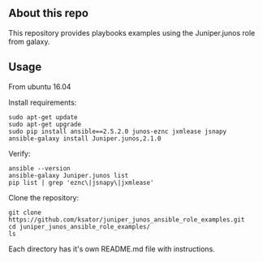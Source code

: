 ## About this repo
This repository provides playbooks examples using the Juniper.junos role from galaxy.

## Usage 

From ubuntu 16.04  

Install requirements: 
```
sudo apt-get update
sudo apt-get upgrade
sudo pip install ansible==2.5.2.0 junos-eznc jxmlease jsnapy
ansible-galaxy install Juniper.junos,2.1.0
```
Verify:
```
ansible --version
ansible-galaxy Juniper.junos list
pip list | grep 'eznc\|jsnapy\|jxmlease'
```
Clone the repository: 
```
git clone https://github.com/ksator/juniper_junos_ansible_role_examples.git
cd juniper_junos_ansible_role_examples/
ls
```
Each directory has it's own README.md file with instructions.  
